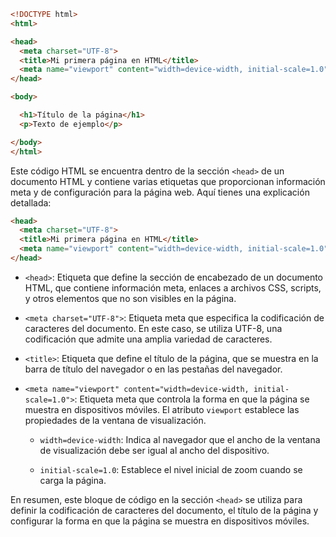 ```html
<!DOCTYPE html>
<html>

<head>
  <meta charset="UTF-8">
  <title>Mi primera página en HTML</title>
  <meta name="viewport" content="width=device-width, initial-scale=1.0">
</head>

<body>

  <h1>Título de la página</h1>
  <p>Texto de ejemplo</p>

</body>
</html>
```
Este código HTML se encuentra dentro de la sección `<head>` de un documento HTML y contiene varias etiquetas que proporcionan información meta y de configuración para la página web. Aquí tienes una explicación detallada:

```html
<head>
  <meta charset="UTF-8">
  <title>Mi primera página en HTML</title>
  <meta name="viewport" content="width=device-width, initial-scale=1.0">
</head>
```

- `<head>`: Etiqueta que define la sección de encabezado de un documento HTML, que contiene información meta, enlaces a archivos CSS, scripts, y otros elementos que no son visibles en la página.

- `<meta charset="UTF-8">`: Etiqueta meta que especifica la codificación de caracteres del documento. En este caso, se utiliza UTF-8, una codificación que admite una amplia variedad de caracteres.

- `<title>`: Etiqueta que define el título de la página, que se muestra en la barra de título del navegador o en las pestañas del navegador.

- `<meta name="viewport" content="width=device-width, initial-scale=1.0">`: Etiqueta meta que controla la forma en que la página se muestra en dispositivos móviles. El atributo `viewport` establece las propiedades de la ventana de visualización.

  - `width=device-width`: Indica al navegador que el ancho de la ventana de visualización debe ser igual al ancho del dispositivo.

  - `initial-scale=1.0`: Establece el nivel inicial de zoom cuando se carga la página.

En resumen, este bloque de código en la sección `<head>` se utiliza para definir la codificación de caracteres del documento, el título de la página y configurar la forma en que la página se muestra en dispositivos móviles.
